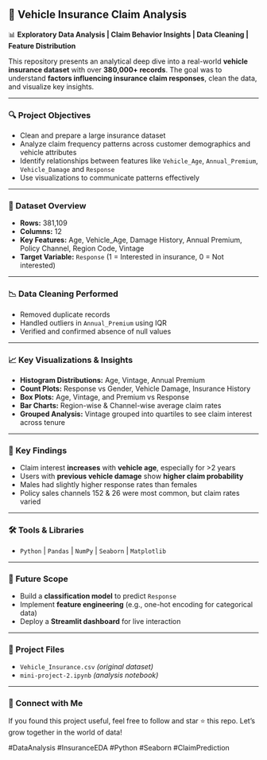 ## 🚗 Vehicle Insurance Claim Analysis

📊 **Exploratory Data Analysis | Claim Behavior Insights | Data Cleaning | Feature Distribution**

This repository presents an analytical deep dive into a real-world **vehicle insurance dataset** with over **380,000+ records**. The goal was to understand **factors influencing insurance claim responses**, clean the data, and visualize key insights.

---

### 🔍 Project Objectives

* Clean and prepare a large insurance dataset
* Analyze claim frequency patterns across customer demographics and vehicle attributes
* Identify relationships between features like `Vehicle_Age`, `Annual_Premium`, `Vehicle_Damage` and `Response`
* Use visualizations to communicate patterns effectively

---

### 🤖 Dataset Overview

* **Rows:** 381,109
* **Columns:** 12
* **Key Features:** Age, Vehicle\_Age, Damage History, Annual Premium, Policy Channel, Region Code, Vintage
* **Target Variable:** `Response` (1 = Interested in insurance, 0 = Not interested)

---

### 📉 Data Cleaning Performed

* Removed duplicate records
* Handled outliers in `Annual_Premium` using IQR
* Verified and confirmed absence of null values

---

### 📈 Key Visualizations & Insights

* **Histogram Distributions:** Age, Vintage, Annual Premium
* **Count Plots:** Response vs Gender, Vehicle Damage, Insurance History
* **Box Plots:** Age, Vintage, and Premium vs Response
* **Bar Charts:** Region-wise & Channel-wise average claim rates
* **Grouped Analysis:** Vintage grouped into quartiles to see claim interest across tenure

---

### 🌟 Key Findings

* Claim interest **increases** with **vehicle age**, especially for >2 years
* Users with **previous vehicle damage** show **higher claim probability**
* Males had slightly higher response rates than females
* Policy sales channels 152 & 26 were most common, but claim rates varied

---

### 🛠 Tools & Libraries

* `Python` | `Pandas` | `NumPy` | `Seaborn` | `Matplotlib`

---

### 🚀 Future Scope

* Build a **classification model** to predict `Response`
* Implement **feature engineering** (e.g., one-hot encoding for categorical data)
* Deploy a **Streamlit dashboard** for live interaction

---

### 📄 Project Files

* `Vehicle_Insurance.csv` *(original dataset)*
* `mini-project-2.ipynb` *(analysis notebook)*

---
### 🙌 Connect with Me

If you found this project useful, feel free to follow and star ⭐ this repo. Let’s grow together in the world of data!

\#DataAnalysis #InsuranceEDA #Python #Seaborn #ClaimPrediction
